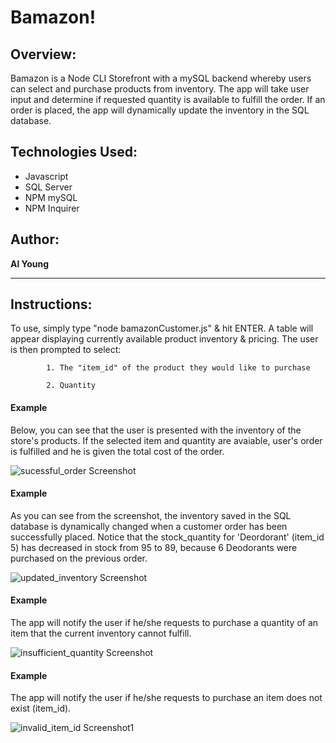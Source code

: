 # Bamazon!

## Overview:

Bamazon is a Node CLI Storefront with a mySQL backend whereby users can select and purchase products from inventory. The app will take user input and determine if requested quantity is available to fulfill the order.  If an order is placed, the app will dynamically update the inventory in the SQL database.

## Technologies Used:
- Javascript
- SQL Server
- NPM mySQL
- NPM Inquirer

## Author:

<strong>Al Young</strong>
<hr>

## Instructions:

To use, simply type "node bamazonCustomer.js" & hit ENTER. A table will appear displaying currently available product inventory & pricing. The user is then prompted to select: 
 
            1. The "item_id" of the product they would like to purchase
            
            2. Quantity
            
 #### Example
 Below, you can see that the user is presented with the inventory of the store's products.  If the selected item and quantity are avaiable, user's order is fulfilled and he is given the total cost of the order.
 
 <img src="https://packleader206.github.io/bamazon/images/successful_order.png" alt="sucessful_order Screenshot">
 
 #### Example
 As you can see from the screenshot, the inventory saved in the SQL database is dynamically changed when a customer order has been successfully placed. Notice that the stock_quantity for 'Deordorant' (item_id 5) has decreased in stock from 95 to 89, because 6 Deodorants were purchased on the previous order.
 
 <img src="https://packleader206.github.io/bamazon/images/updated_inventory.png" alt="updated_inventory Screenshot">
 
 #### Example
 The app will notify the user if he/she requests to purchase a quantity of an item that the current inventory cannot fulfill. 
 
 <img src="https://packleader206.github.io/bamazon/images/insufficient_quantity.png" alt="insufficient_quantity Screenshot">
 
 #### Example
 The app will notify the user if he/she requests to purchase an item does not exist (item_id).
 
 <img src="https://packleader206.github.io/bamazon/images/invalid_item_id.png" alt="invalid_item_id Screenshot1">
